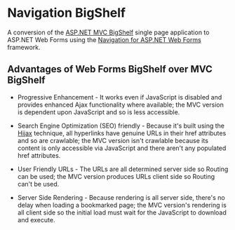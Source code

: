 # Navigation BigShelf
A conversion of the [ASP.NET MVC BigShelf](http://www.asp.net/single-page-application/spa-samples/sample-bigshelf-application) single page application to ASP.NET Web Forms using the [Navigation for ASP.NET Web Forms](http://navigation.codeplex.com/) framework.


## Advantages of Web Forms BigShelf over MVC BigShelf
* Progressive Enhancement - It works even if JavaScript is disabled and provides enhanced Ajax functionality where available; the MVC version is dependent upon JavaScript and so is less accessible.

* Search Engine Optimization (SEO) friendly - Because it's built using the [Hijax](http://en.wikipedia.org/wiki/Hijax) technique, all hyperlinks have genuine URLs in their href attributes and so are crawlable; the MVC version isn't crawlable because its content is only accessible via JavaScript and there aren't any populated href attributes.

* User Friendly URLs - The URLs are all determined server side so Routing can be used; the MVC version produces URLs client side so Routing can't be used.

* Server Side Rendering - Because rendering is all server side, there's no delay when loading a bookmarked page; the MVC version's rendering is all client side so the initial load must wait for the JavaScript to download and execute. 